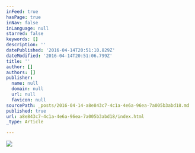 ```yaml
---
inFeed: true
hasPage: true
inNav: false
inLanguage: null
starred: false
keywords: []
description: ''
datePublished: '2016-04-14T20:51:10.829Z'
dateModified: '2016-04-14T20:51:06.799Z'
title: ''
author: []
authors: []
publisher:
  name: null
  domain: null
  url: null
  favicon: null
sourcePath: _posts/2016-04-14-a8e843c7-4c1a-4e6a-96ea-7a005b3abd18.md
published: true
url: a8e843c7-4c1a-4e6a-96ea-7a005b3abd18/index.html
_type: Article

---
```

![](https://the-grid-user-content.s3-us-west-2.amazonaws.com/5147c6d5-0664-4de8-bb8e-2cc327cb3c66.jpg)